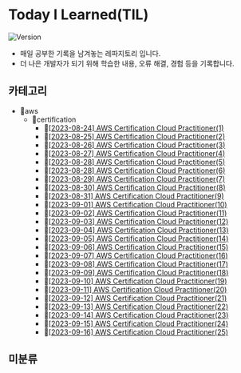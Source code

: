 # Today I Learned(TIL)
![Version](https://img.shields.io/badge/version-2023.08.24-red.svg) 

* 매일 공부한 기록을 남겨놓는 레파지토리 입니다.
* 더 나은 개발자가 되기 위해 학습한 내용, 오류 해결, 경험 등을 기록합니다.

## 카테고리
- 📂aws
  - 📂certification
    - 📄[[2023-08-24] AWS Certification Cloud Practitioner(1)](https://github.com/kimbongjune/TIL/blob/main/aws%2Fcertification%2F2023-08-24_AWS%20Certification%20Cloud%20Practitioner(1).md)
    - 📄[[2023-08-25] AWS Certification Cloud Practitioner(2)](https://github.com/kimbongjune/TIL/blob/main/aws%2Fcertification%2F2023-08-25_AWS%20Certification%20Cloud%20Practitioner(2).md)
    - 📄[[2023-08-26] AWS Certification Cloud Practitioner(3)](https://github.com/kimbongjune/TIL/blob/main/aws%2Fcertification%2F2023-08-26_AWS%20Certification%20Cloud%20Practitioner(3).md)
    - 📄[[2023-08-27] AWS Certification Cloud Practitioner(4)](https://github.com/kimbongjune/TIL/blob/main/aws%2Fcertification%2F2023-08-27_AWS%20Certification%20Cloud%20Practitioner(4).md)
    - 📄[[2023-08-28] AWS Certification Cloud Practitioner(5)](https://github.com/kimbongjune/TIL/blob/main/aws%2Fcertification%2F2023-08-28_AWS%20Certification%20Cloud%20Practitioner(5).md)
    - 📄[[2023-08-28] AWS Certification Cloud Practitioner(6)](https://github.com/kimbongjune/TIL/blob/main/aws%2Fcertification%2F2023-08-28_AWS%20Certification%20Cloud%20Practitioner(6).md)
    - 📄[[2023-08-29] AWS Certification Cloud Practitioner(7)](https://github.com/kimbongjune/TIL/blob/main/aws%2Fcertification%2F2023-08-29_AWS%20Certification%20Cloud%20Practitioner(7).md)
    - 📄[[2023-08-30] AWS Certification Cloud Practitioner(8)](https://github.com/kimbongjune/TIL/blob/main/aws%2Fcertification%2F2023-08-30_AWS%20Certification%20Cloud%20Practitioner(8).md)
    - 📄[[2023-08-31] AWS Certification Cloud Practitioner(9)](https://github.com/kimbongjune/TIL/blob/main/aws%2Fcertification%2F2023-08-31_AWS%20Certification%20Cloud%20Practitioner(9).md)
    - 📄[[2023-09-01] AWS Certification Cloud Practitioner(10)](https://github.com/kimbongjune/TIL/blob/main/aws%2Fcertification%2F2023-09-01_AWS%20Certification%20Cloud%20Practitioner(10).md)
    - 📄[[2023-09-02] AWS Certification Cloud Practitioner(11)](https://github.com/kimbongjune/TIL/blob/main/aws%2Fcertification%2F2023-09-02_AWS%20Certification%20Cloud%20Practitioner(11).md)
    - 📄[[2023-09-03] AWS Certification Cloud Practitioner(12)](https://github.com/kimbongjune/TIL/blob/main/aws%2Fcertification%2F2023-09-03_AWS%20Certification%20Cloud%20Practitioner(12).md)
    - 📄[[2023-09-04] AWS Certification Cloud Practitioner(13)](https://github.com/kimbongjune/TIL/blob/main/aws%2Fcertification%2F2023-09-04_AWS%20Certification%20Cloud%20Practitioner(13).md)
    - 📄[[2023-09-05] AWS Certification Cloud Practitioner(14)](https://github.com/kimbongjune/TIL/blob/main/aws%2Fcertification%2F2023-09-05_AWS%20Certification%20Cloud%20Practitioner(14).md)
    - 📄[[2023-09-06] AWS Certification Cloud Practitioner(15)](https://github.com/kimbongjune/TIL/blob/main/aws%2Fcertification%2F2023-09-06_AWS%20Certification%20Cloud%20Practitioner(15).md)
    - 📄[[2023-09-07] AWS Certification Cloud Practitioner(16)](https://github.com/kimbongjune/TIL/blob/main/aws%2Fcertification%2F2023-09-07_AWS%20Certification%20Cloud%20Practitioner(16).md)
    - 📄[[2023-09-08] AWS Certification Cloud Practitioner(17)](https://github.com/kimbongjune/TIL/blob/main/aws%2Fcertification%2F2023-09-08_AWS%20Certification%20Cloud%20Practitioner(17).md)
    - 📄[[2023-09-09] AWS Certification Cloud Practitioner(18)](https://github.com/kimbongjune/TIL/blob/main/aws%2Fcertification%2F2023-09-09_AWS%20Certification%20Cloud%20Practitioner(18).md)
    - 📄[[2023-09-10] AWS Certification Cloud Practitioner(19)](https://github.com/kimbongjune/TIL/blob/main/aws%2Fcertification%2F2023-09-10_AWS%20Certification%20Cloud%20Practitioner(19).md)
    - 📄[[2023-09-11] AWS Certification Cloud Practitioner(20)](https://github.com/kimbongjune/TIL/blob/main/aws%2Fcertification%2F2023-09-11_AWS%20Certification%20Cloud%20Practitioner(20).md)
    - 📄[[2023-09-12] AWS Certification Cloud Practitioner(21)](https://github.com/kimbongjune/TIL/blob/main/aws%2Fcertification%2F2023-09-12_AWS%20Certification%20Cloud%20Practitioner(21).md)
    - 📄[[2023-09-13] AWS Certification Cloud Practitioner(22)](https://github.com/kimbongjune/TIL/blob/main/aws%2Fcertification%2F2023-09-13_AWS%20Certification%20Cloud%20Practitioner(22).md)
    - 📄[[2023-09-14] AWS Certification Cloud Practitioner(23)](https://github.com/kimbongjune/TIL/blob/main/aws%2Fcertification%2F2023-09-14_AWS%20Certification%20Cloud%20Practitioner(23).md)
    - 📄[[2023-09-15] AWS Certification Cloud Practitioner(24)](https://github.com/kimbongjune/TIL/blob/main/aws%2Fcertification%2F2023-09-15_AWS%20Certification%20Cloud%20Practitioner(24).md)
    - 📄[[2023-09-16] AWS Certification Cloud Practitioner(25)](https://github.com/kimbongjune/TIL/blob/main/aws%2Fcertification%2F2023-09-16_AWS%20Certification%20Cloud%20Practitioner(25).md)

## 미분류
